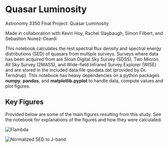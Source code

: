 # Quasar Luminosity
Astronomy 3350 Final Project: Quasar Luminosity

Made in collaboration with Kevin Hoy, Rachel Slaybaugh, Simon Filbert, and Sebastion Nunez-Ceardi

This notebook calculates the rest spectral flux density and spectral energy distributions (SED) of quasars from multiple surveys.
Surveys where data has been acquired from are Sloan Digital Sky Survey (SDSS), Two Micron All Sky Survey (2MASS), and Wide-field Infrared Survey Explorer (WISE) and are stored in the included data file qsodata.dat (provided by Dr. Terndrup).
This notebook has heavy dependencies on a python packages <b>numpy</b>, <b>pandas</b>, and <b>matplotlib.pyplot</b> to handle data, compute values and plot figures.

## Key Figures
Provided below are some of the main figures resulting from this study.
See the notebook for explanations of the figures and how they were calculated.

![Flambda](https://user-images.githubusercontent.com/84037073/157300482-ddf8a6d5-e681-4991-846b-bca2c3c8066e.jpeg)

![Normalized SED to J-band](https://user-images.githubusercontent.com/84037073/157300930-ae1ccad0-1869-40d4-9dbe-0c4b8ea046f3.jpeg)

